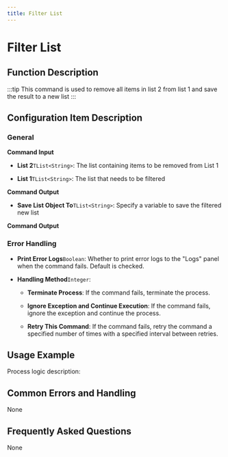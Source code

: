 ```yaml
---
title: Filter List
---
```


# Filter List

## Function Description

:::tip 
This command is used to remove all items in list 2 from list 1 and save the result to a new list
:::

## Configuration Item Description

### General

**Command Input**

- **List 2**`TList<String>`: The list containing items to be removed from List 1

- **List 1**`TList<String>`: The list that needs to be filtered


**Command Output**

- **Save List Object To**`TList<String>`: Specify a variable to save the filtered new list


**Command Output**

### Error Handling

- **Print Error Logs**`Boolean`: Whether to print error logs to the "Logs" panel when the command fails. Default is checked. 

- **Handling Method**`Integer`:

    - **Terminate Process**: If the command fails, terminate the process.

    - **Ignore Exception and Continue Execution**: If the command fails, ignore the exception and continue the process.

    - **Retry This Command**: If the command fails, retry the command a specified number of times with a specified interval between retries.

## Usage Example

Process logic description:

## Common Errors and Handling

None

## Frequently Asked Questions

None


